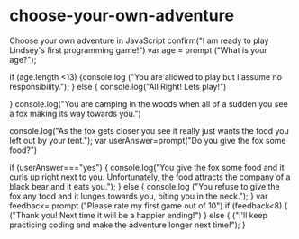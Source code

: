 # choose-your-own-adventure
Choose your own adventure in JavaScript
confirm("I am ready to play Lindsey's first programming game!")
var age = prompt ("What is your age?");

if (age.length <13) {console.log ("You are allowed to play but I assume no responsibility.");
}
else
{
console.log("All Right! Lets play!")

}
console.log("You are camping in the woods when all of a sudden you see a fox making its way towards you.")

console.log("As the fox gets closer you see it really just wants the food you left out by your tent.");
var userAnswer=prompt("Do you give the fox some food?")

if (userAnswer==="yes") {
    console.log("You give the fox some food and it curls up right next to you. Unfortunately, the food attracts the company of a black bear and it eats you.");
}
else
{
    console.log ("You refuse to give the fox any food and it lunges towards you, biting you in the neck.");
}
var feedback= prompt ("Please rate my first game out of 10")
if (feedback<8) { ("Thank you! Next time it will be a happier ending!")
} 
else
 { ("I'll keep practicing coding and make the adventure longer next time!"); }
